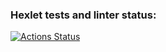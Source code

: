 ### Hexlet tests and linter status:
[![Actions Status](https://github.com/CharlesJRM/python-project-140/actions/workflows/hexlet-check.yml/badge.svg)](https://github.com/CharlesJRM/python-project-140/actions)
